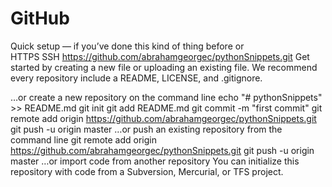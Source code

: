 # GitHub
Quick setup — if you’ve done this kind of thing before
or	
HTTPS
SSH
https://github.com/abrahamgeorgec/pythonSnippets.git
Get started by creating a new file or uploading an existing file. We recommend every repository include a README, LICENSE, and .gitignore.

…or create a new repository on the command line
echo "# pythonSnippets" >> README.md
git init
git add README.md
git commit -m "first commit"
git remote add origin https://github.com/abrahamgeorgec/pythonSnippets.git
git push -u origin master
…or push an existing repository from the command line
git remote add origin https://github.com/abrahamgeorgec/pythonSnippets.git
git push -u origin master
…or import code from another repository
You can initialize this repository with code from a Subversion, Mercurial, or TFS project.
